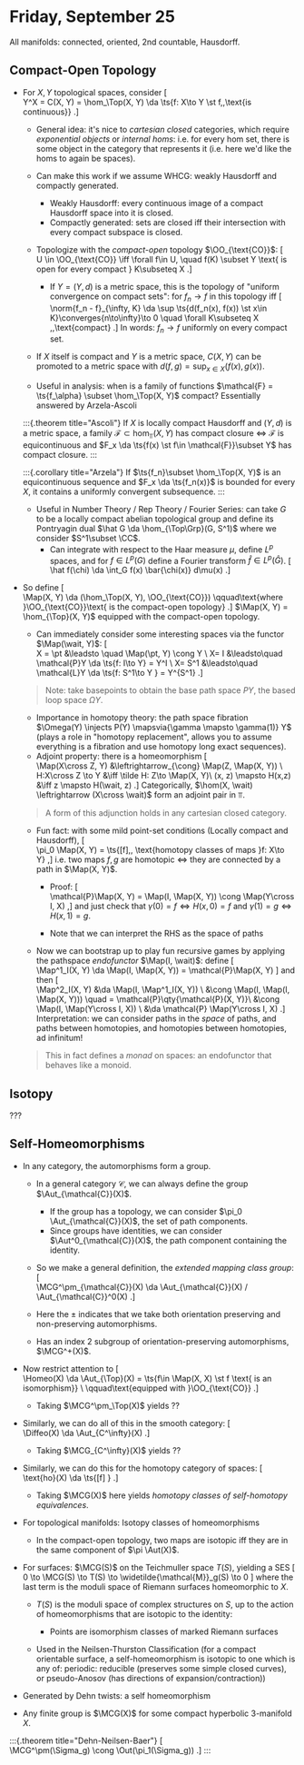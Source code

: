 # Friday, September 25

All manifolds: connected, oriented, 2nd countable, Hausdorff.

## Compact-Open Topology

- For $X, Y$ topological spaces, consider 
  \[  
  Y^X = C(X, Y) = \hom_\Top(X, Y) \da \ts{f: X\to Y \st f\,\,\text{is continuous}}
  .\]
  - General idea: it's nice to *cartesian closed* categories, which require *exponential objects* or *internal homs*: i.e. for every hom set, there is some object in the category that represents it (i.e. here we'd like the homs to again be spaces).
  - Can make this work if we assume WHCG: weakly Hausdorff and compactly generated.
    - Weakly Hausdorff: every continuous image of a compact Hausdorff space into it is closed.
    - Compactly generated: sets are closed iff their intersection with every compact subspace is closed.
  - Topologize with the *compact-open* topology $\OO_{\text{CO}}$: 
\[  
U \in \OO_{\text{CO}} \iff 
\forall f\in U, \quad f(K) \subset Y \text{ is open for every compact } K\subseteq X
.\]
  
    - If $Y = (Y, d)$ is a metric space, this is the topology of "uniform convergence on compact sets": for $f_n \to f$ in this topology iff 
  \[  
  \norm{f_n - f}_{\infty, K} \da \sup \ts{d(f_n(x), f(x)) \st x\in K}\converges{n\to\infty}\to 0 \quad \forall K\subseteq X \,\,\text{compact}
  .\]
  In words: $f_n\to f$ uniformly on every compact set.

  - If $X$ itself is compact and $Y$ is a metric space, $C(X, Y)$ can be promoted to a metric space with $d(f, g) = \sup_{x\in X}(f(x), g(x))$.

  - Useful in analysis: when is a family of functions $\mathcal{F} = \ts{f_\alpha} \subset \hom_\Top(X, Y)$ compact? Essentially answered by Arzela-Ascoli

  :::{.theorem title="Ascoli"}
 If $X$ is locally compact Hausdorff and $(Y, d)$ is a metric space, a family $\mathcal{F} \subset \hom_\Top(X, Y)$ has compact closure $\iff$ $\mathcal{F}$ is equicontinuous and $F_x \da \ts{f(x) \st f\in \mathcal{F}}\subset Y$ has compact closure.
  :::

  :::{.corollary title="Arzela"}
 If $\ts{f_n}\subset \hom_\Top(X, Y)$ is an equicontinuous sequence and $F_x \da \ts{f_n(x)}$ is bounded for every $X$, it contains a uniformly convergent subsequence.
  :::

  - Useful in Number Theory / Rep Theory / Fourier Series: can take $G$ to be a locally compact abelian topological group and define its Pontryagin dual $\hat G \da \hom_{\Top\Grp}(G, S^1)$ where we consider $S^1\subset \CC$.
    - Can integrate with respect to the Haar measure $\mu$, define $L^p$ spaces, and for $f\in L^p(G)$ define a Fourier transform $\hat f\in L^p(\hat G)$.
    \[  
    \hat f(\chi) \da \int_G f(x) \bar{\chi(x)} d\mu(x)
    .\]

- So define 
\[  
\Map(X, Y) \da (\hom_\Top(X, Y), \OO_{\text{CO}}) \qquad\text{where }\OO_{\text{CO}}\text{ is the compact-open topology}
.\]
$\Map(X, Y) = \hom_{\Top}(X, Y)$ equipped with the compact-open topology.
  - Can immediately consider some interesting spaces via the functor $\Map(\wait, Y)$:
  \[  
  X = \pt &\leadsto \quad \Map(\pt, Y) \cong Y \\
  X= I &\leadsto\quad \mathcal{P}Y  \da \ts{f: I\to Y} = Y^I  \\
  X= S^1 &\leadsto\quad \mathcal{L}Y  \da \ts{f: S^1\to Y } = Y^{S^1} 
  .\]

  > Note: take basepoints to obtain the base path space $PY$, the based loop space $\Omega Y$.

  - Importance in homotopy theory: the path space fibration $\Omega(Y) \injects P(Y) \mapsvia{\gamma \mapsto \gamma(1)} Y$ (plays a role in "homotopy replacement", allows you to assume everything is a fibration and use homotopy long exact sequences).
  - Adjoint property: there is a homeomorphism
  \[  
  \Map(X\cross Z, Y) &\leftrightarrow_{\cong} \Map(Z, \Map(X, Y)) \\
  H:X\cross Z \to Y &\iff \tilde H: Z\to \Map(X, Y)\\
  (x, z) \mapsto H(x,z) &\iff z \mapsto H(\wait, z)
  .\]
  Categorically, $\hom(X, \wait) \leftrightarrow (X\cross \wait)$ form an adjoint pair in $\Top$.
  
  > A form of this adjunction holds in any cartesian closed category.

  - Fun fact: with some mild point-set conditions (Locally compact and Hausdorff),
  \[  
  \pi_0 \Map(X, Y) = \ts{[f],\, \text{homotopy classes of maps }f: X\to Y}
  ,\]
  i.e. two maps $f, g$ are homotopic $\iff$ they are connected by a path in $\Map(X, Y)$.
    - Proof:
  \[  
    \mathcal{P}\Map(X, Y) = \Map(I, \Map(X, Y)) \cong \Map(Y\cross I, X)
  ,\]
    and just check that $\gamma(0) = f \iff H(x, 0) = f$ and $\gamma(1) = g \iff H(x, 1) = g$.

    - Note that we can interpret the RHS as the space of paths

  - Now we can bootstrap up to play fun recursive games by applying the pathspace *endofunctor* $\Map(I, \wait)$: define
  \[  
  \Map^1_I(X, Y) \da \Map(I, \Map(X, Y)) = \mathcal{P}\Map(X, Y)
  \]
  and then
  \[  
  \Map^2_I(X, Y) &\da \Map(I, \Map^1_I(X, Y)) \\
  &\cong \Map(I, \Map(I, \Map(X, Y))) \quad = \mathcal{P}\qty{\mathcal{P}(X, Y)}\\
  &\cong \Map(I, \Map(Y\cross I, X)) \\
  &\da \mathcal{P} \Map(Y\cross I, X)
  .\]
  Interpretation: we can consider paths in the *space* of paths, and paths between homotopies, and homotopies between homotopies, ad infinitum!

  > This in fact defines a *monad* on spaces: an endofunctor that behaves like a monoid.

## Isotopy

???

## Self-Homeomorphisms


- In any category, the automorphisms form a group. 

  - In a general category $\mathcal{C}$, we can always define the group $\Aut_{\mathcal{C}}(X)$.
    - If the group has a topology, we can consider $\pi_0 \Aut_{\mathcal{C}}(X)$, the set of path components.
    - Since groups have identities, we can consider $\Aut^0_{\mathcal{C}}(X)$, the path component containing the identity.

  - So we make a general definition, the *extended mapping class group*:
  \[  
  \MCG^\pm_{\mathcal{C}}(X) \da \Aut_{\mathcal{C}}(X) / \Aut_{\mathcal{C}}^0(X)
  .\]

  - Here the $\pm$ indicates that we take both orientation preserving and non-preserving automorphisms.

  - Has an index 2 subgroup of orientation-preserving automorphisms, $\MCG^+(X)$.

- Now restrict attention to
\[  
\Homeo(X) \da \Aut_{\Top}(X) = \ts{f\in \Map(X, X) \st f \text{ is an isomorphism}} \\
\qquad\text{equipped with }\OO_{\text{CO}}
.\]
  - Taking $\MCG^\pm_\Top(X)$ yields ??

- Similarly, we can do all of this in the smooth category:
\[  
\Diffeo(X) \da \Aut_{C^\infty}(X)
.\]
  - Taking $\MCG_{C^\infty}(X)$ yields ??

- Similarly, we can do this for the homotopy category of spaces:
\[  
\text{ho}(X) \da \ts{[f] }
.\]
  - Taking $\MCG(X)$ here yields *homotopy classes of self-homotopy equivalences*.

- For topological manifolds: Isotopy classes of homeomorphisms
  - In the compact-open topology, two maps are isotopic iff they are in the same component of $\pi \Aut(X)$.

- For surfaces:
  $\MCG(S)$ on the Teichmuller space $T(S)$, yielding a SES
  \[  
  0 \to \MCG(S) \to T(S) \to \widetilde{\mathcal{M}}_g(S) \to 0 
  \]
  where the last term is the moduli space of Riemann surfaces homeomorphic to $X$.

  - $T(S)$ is the moduli space of complex structures on $S$, up to the action of homeomorphisms that are isotopic to the identity:

    - Points are isomorphism classes of marked Riemann surfaces

  - Used in the Neilsen-Thurston Classification (for a compact orientable surface, a self-homeomorphism is isotopic to one which is any of: periodic: reducible (preserves some simple closed curves), or pseudo-Anosov (has directions of expansion/contraction))

- Generated by Dehn twists: a self homeomorphism

- Any finite group is $\MCG(X)$ for some compact hyperbolic 3-manifold $X$.

:::{.theorem title="Dehn-Neilsen-Baer"}
\[  
\MCG^\pm(\Sigma_g) \cong \Out(\pi_1(\Sigma_g))
.\]
:::
